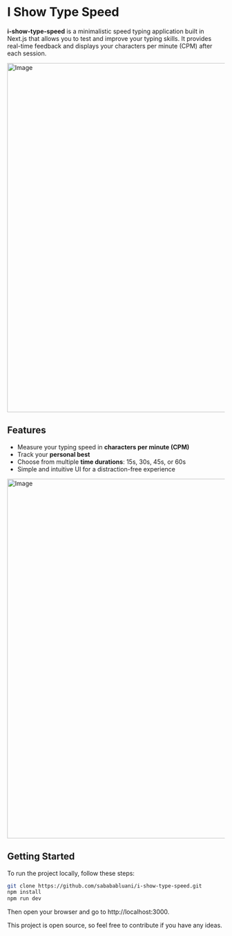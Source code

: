 # I Show Type Speed

**i-show-type-speed** is a minimalistic speed typing application built in Next.js that allows you to test and improve your typing skills. It provides real-time feedback and displays your characters per minute (CPM) after each session.

<img width="1521" height="807" alt="Image" src="https://github.com/user-attachments/assets/b587c88e-c9e3-48bf-b32e-e78e4b90e68f" />

## Features

- Measure your typing speed in **characters per minute (CPM)**
- Track your **personal best**
- Choose from multiple **time durations**: 15s, 30s, 45s, or 60s
- Simple and intuitive UI for a distraction-free experience
  
<img width="1571" height="831" alt="Image" src="https://github.com/user-attachments/assets/47bc6614-1296-4c2f-8571-b90f31c0434b" />

## Getting Started

To run the project locally, follow these steps:

```bash
git clone https://github.com/sabababluani/i-show-type-speed.git
npm install
npm run dev
```

Then open your browser and go to http://localhost:3000.


This project is open source, so feel free to contribute if you have any ideas.
